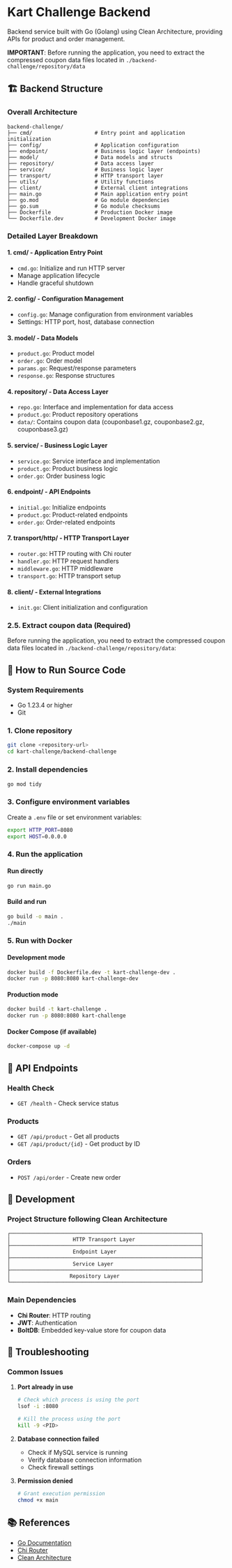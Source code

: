# Kart Challenge Backend

Backend service built with Go (Golang) using Clean Architecture, providing APIs for product and order management.

**IMPORTANT**: Before running the application, you need to extract the compressed coupon data files located in `./backend-challenge/repository/data`

## 🏗️ Backend Structure

### Overall Architecture
```
backend-challenge/
├── cmd/                    # Entry point and application initialization
├── config/                 # Application configuration
├── endpoint/               # Business logic layer (endpoints)
├── model/                  # Data models and structs
├── repository/             # Data access layer
├── service/                # Business logic layer
├── transport/              # HTTP transport layer
├── utils/                  # Utility functions
├── client/                 # External client integrations
├── main.go                 # Main application entry point
├── go.mod                  # Go module dependencies
├── go.sum                  # Go module checksums
├── Dockerfile              # Production Docker image
└── Dockerfile.dev          # Development Docker image
```

### Detailed Layer Breakdown

#### 1. **cmd/** - Application Entry Point
- `cmd.go`: Initialize and run HTTP server
- Manage application lifecycle
- Handle graceful shutdown

#### 2. **config/** - Configuration Management
- `config.go`: Manage configuration from environment variables
- Settings: HTTP port, host, database connection

#### 3. **model/** - Data Models
- `product.go`: Product model
- `order.go`: Order model
- `params.go`: Request/response parameters
- `response.go`: Response structures

#### 4. **repository/** - Data Access Layer
- `repo.go`: Interface and implementation for data access
- `product.go`: Product repository operations
- `data/`: Contains coupon data (couponbase1.gz, couponbase2.gz, couponbase3.gz)

#### 5. **service/** - Business Logic Layer
- `service.go`: Service interface and implementation
- `product.go`: Product business logic
- `order.go`: Order business logic

#### 6. **endpoint/** - API Endpoints
- `initial.go`: Initialize endpoints
- `product.go`: Product-related endpoints
- `order.go`: Order-related endpoints

#### 7. **transport/http/** - HTTP Transport Layer
- `router.go`: HTTP routing with Chi router
- `handler.go`: HTTP request handlers
- `middleware.go`: HTTP middleware
- `transport.go`: HTTP transport setup

#### 8. **client/** - External Integrations
- `init.go`: Client initialization and configuration

### 2.5. Extract coupon data (Required)
Before running the application, you need to extract the compressed coupon data files located in `./backend-challenge/repository/data`:




## 🚀 How to Run Source Code

### System Requirements
- Go 1.23.4 or higher
- Git

### 1. Clone repository
```bash
git clone <repository-url>
cd kart-challenge/backend-challenge
```

### 2. Install dependencies
```bash
go mod tidy
```

### 3. Configure environment variables
Create a `.env` file or set environment variables:

```bash
export HTTP_PORT=8080
export HOST=0.0.0.0
```

### 4. Run the application

#### Run directly
```bash
go run main.go
```

#### Build and run
```bash
go build -o main .
./main
```

### 5. Run with Docker

#### Development mode
```bash
docker build -f Dockerfile.dev -t kart-challenge-dev .
docker run -p 8080:8080 kart-challenge-dev
```

#### Production mode
```bash
docker build -t kart-challenge .
docker run -p 8080:8080 kart-challenge
```

#### Docker Compose (if available)
```bash
docker-compose up -d
```

## 📡 API Endpoints

### Health Check
- `GET /health` - Check service status

### Products
- `GET /api/product` - Get all products
- `GET /api/product/{id}` - Get product by ID

### Orders
- `POST /api/order` - Create new order

## 🔧 Development

### Project Structure following Clean Architecture
```
┌─────────────────────────────────────────────────────────────┐
│                    HTTP Transport Layer                     │
├─────────────────────────────────────────────────────────────┤
│                    Endpoint Layer                           │
├─────────────────────────────────────────────────────────────┤
│                    Service Layer                            │
├─────────────────────────────────────────────────────────────┤
│                   Repository Layer                          │
└─────────────────────────────────────────────────────────────┘
```

### Main Dependencies
- **Chi Router**: HTTP routing
- **JWT**: Authentication
- **BoltDB**: Embedded key-value store for coupon data

## 🐛 Troubleshooting

### Common Issues

1. **Port already in use**
   ```bash
   # Check which process is using the port
   lsof -i :8080
   
   # Kill the process using the port
   kill -9 <PID>
   ```

2. **Database connection failed**
   - Check if MySQL service is running
   - Verify database connection information
   - Check firewall settings

3. **Permission denied**
   ```bash
   # Grant execution permission
   chmod +x main
   ```

## 📚 References

- [Go Documentation](https://golang.org/doc/)
- [Chi Router](https://github.com/go-chi/chi)
- [Clean Architecture](https://blog.cleancoder.com/uncle-bob/2012/08/13/the-clean-architecture.html)
